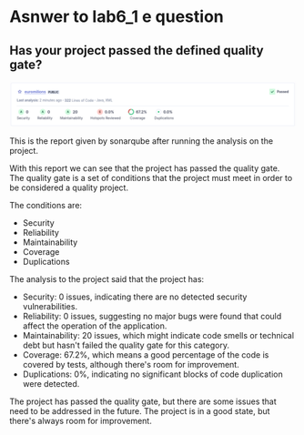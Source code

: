 # Asnwer to lab6_1 e question

## Has your project passed the defined quality gate?

![alt text](image.png)

This is the report given by sonarqube after running the analysis on the project.

With this report we can see that the project has passed the quality gate. The quality gate is a set of conditions that the project must meet in order to be considered a quality project.

The conditions are:

- Security
- Reliability
- Maintainability
- Coverage
- Duplications

The analysis to the project said that the project has:

- Security: 0 issues, indicating there are no detected security vulnerabilities.
- Reliability: 0 issues, suggesting no major bugs were found that could affect the operation of the application.
- Maintainability: 20 issues, which might indicate code smells or technical debt but hasn't failed the quality gate for this category.
- Coverage: 67.2%, which means a good percentage of the code is covered by tests, although there's room for improvement.
- Duplications: 0%, indicating no significant blocks of code duplication were detected.

The project has passed the quality gate, but there are some issues that need to be addressed in the future. The project is in a good state, but there's always room for improvement.
